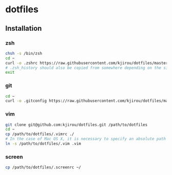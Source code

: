 dotfiles
========


## Installation
### zsh

```bash
chsh -s /bin/zsh
cd ~
curl -o .zshrc https://raw.githubusercontent.com/kjirou/dotfiles/master/.zshrc
# .zsh_history should also be copied from somewhere depending on the situation
exit
```

### git

```bash
cd ~
curl -o .gitconfig https://raw.githubusercontent.com/kjirou/dotfiles/master/.gitconfig
```

### vim

```bash
git clone git@github.com:kjirou/dotfiles.git /path/to/dotfiles
cd ~
cp /path/to/dotfiles/.vimrc ./
# In the case of Mac OS X, it is necessary to specify an absolute path
ln -s /path/to/dotfiles/.vim .vim
```

### screen

```bash
cp /path/to/dotfiles/.screenrc ~/
```
